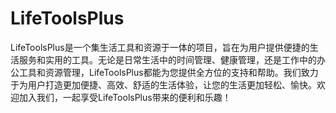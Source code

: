 # LifeToolsPlus
LifeToolsPlus是一个集生活工具和资源于一体的项目，旨在为用户提供便捷的生活服务和实用的工具。无论是日常生活中的时间管理、健康管理，还是工作中的办公工具和资源管理，LifeToolsPlus都能为您提供全方位的支持和帮助。我们致力于为用户打造更加便捷、高效、舒适的生活体验，让您的生活更加轻松、愉快。欢迎加入我们，一起享受LifeToolsPlus带来的便利和乐趣！
